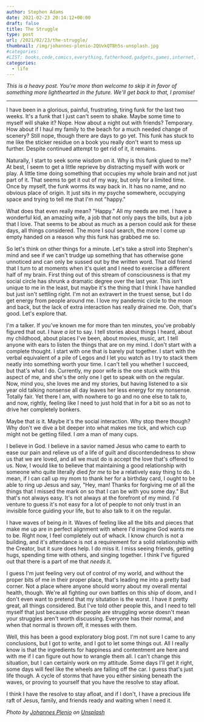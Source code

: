 ```yaml
---
author: Stephen Adams
date: 2021-02-23 20:14:12+00:00
draft: false
title: The Struggle
type: post
url: /2021/02/23/the-struggle/
thumbnail: /img/johannes-plenio-2QUvkQTBh5s-unsplash.jpg
#categories:
#LIST: books,code,comics,everything,fatherhood,gadgets,games,internet,life,movies,music,nerd,podcasting,politics,random,science,tech,tv,video,work,writing
categories:
  - life
---
```


_This is a heavy post. You're more than welcome to skip it in favor of something more lighthearted in the future. We'll get back to that, I promise!_

-----

I have been in a glorious, painful, frustrating, tiring funk for the last two weeks. It's a funk that I just can't seem to shake. Maybe some time to myself will shake it? Nope. How about a night out with friends? Temporary. How about if I haul my family to the beach for a much needed change of scenery? Still nope, though there are days to go yet. This funk has stuck to me like the sticker residue on a book you really don't want to mess up further. Despite continued attempt to get rid of it, it remains. 

Naturally, I start to seek some wisdom on it. Why is this funk glued to me? At best, I seem to get a little reprieve by distracting myself with work or play. A little time doing something that occupies my whole brain and not just part of it. That seems to get it out of my way, but only for a limited time. Once by myself, the funk worms its way back in. It has no name, and no obvious place of origin. It just sits in my psyche somewhere, occupying space and trying to tell me that I'm not "happy."

What does that even really mean? "Happy." All my needs are met. I have a wonderful kid, an amazing wife, a job that not only pays the bills, but a job that I love. That seems to be about as much as a person could ask for these days, all things considered. The more I soul search, the more I come up empty handed on a reason why this funk has grabbed me so. 

So let's think on other things for a minute. Let's take a stroll into Stephen's mind and see if we can't trudge up something that has otherwise gone unnoticed and can only be sussed out by the written word. That old friend that I turn to at moments when it's quiet and I need to exercise a different half of my brain. First thing out of this stream of consciousness is that my social circle has shrunk a dramatic degree over the last year. This isn't unique to me in the least, but maybe it's the thing that I think I have handled but just isn't settling right. I'm not an extravert in the truest sense, but I do get energy from people around me. I love my pandemic circle to the moon and back, but the lack of extra interaction has really drained me. Ooh, that's good. Let's explore that.

I'm a talker. If you've known me for more than ten minutes, you've probably figured that out. I have _a lot_ to say. I tell stories about things I heard, about my childhood, about places I've been, about movies, music, art. I tell anyone with ears to listen the things that are on my mind. I don't start with a complete thought. I start with one that is barely put together. I start with the verbal equivalent of a pile of Legos and I let you watch as I try to stack them neatly into something worth your time. I can't tell you whether I succeed, but that's what I do. Currently, my poor wife is the one stuck with this aspect of me, and she's the only one I get to speak with on the regular. Now, mind you, she loves me and my stories, but having listened to a six year old talking nonsense all day leaves her less energy for my nonsense. Totally fair. Yet there I am, with nowhere to go and no one else to talk to, and now, rightly, feeling like I need to just hold that in for a bit so as not to drive her completely bonkers. 

Maybe that _is_ it. Maybe it's the social interaction. Why stop there though? Why don't we dive a bit deeper into what makes me tick, and which cup might not be getting filled. I _am_ a man of many cups.

I believe in God. I believe in a savior named Jesus who came to earth to ease our pain and relieve us of a life of guilt and discontendedness to show us that we are loved, and all we must do is accept the love that's offered to us. Now, I would like to believe that maintaining a good relationship with someone who quite literally died _for me_ to be a relatively easy thing to do. I mean, if I can call up my mom to thank her for a birthday card, I ought to be able to ring up Jesus and say, "Hey, man! Thanks for forgiving me of all the things that I missed the mark on so that I can be with you some day." But that's not always easy. It's not always at the forefront of my mind. I'd venture to guess it's not easy for a lot of people to not only trust in an invisible force guiding your life, but to also talk to it on the regular. 

I have waves of being _in_ it. Waves of feeling like all the bits and pieces that make me up are in perfect alignment with where I'd imagine God wants me to be. Right now, I feel completely out of whack. I know church is not a building, and it's attendance is not a requirement for a solid relationship with the Creator, but it sure does help. I do miss it. I miss seeing friends, getting hugs, spending time with others, and singing together. I think I've figured out that there is a part of me that _needs_ it. 

I guess I'm just feeling very out of control of my world, and without the proper bits of me in their proper place, that's leading me into a pretty bad corner. Not a place where anyone should worry about my overall mental health, though. We're all fighting our own battles on this ship of doom, and I don't even want to pretend that my situtation is the worst. I have it pretty great, all things considered. But I've told other people this, and I need to tell myself that just because other people are struggling worse doesn't mean your struggles aren't worth discussing. Everyone has their normal, and when that normal is thrown off, it messes with them. 

Well, this has been a good exploratory blog post. I'm not sure I came to any conclusions, but I got to write, and I got to let some things out. All I really know is that the ingredients for happiness and contentment are here and with me if I can figure out how to wrangle them all. I can't change this situation, but I can certainly work on my attitude. Some days I'll get it right, some days will feel like the wheels are falling off the car. I guess that's just life though. A cycle of storms that have you either sinking beneath the waves, or proving to yourself that you have the resolve to stay afloat. 

I think I have the resolve to stay afloat, and if I don't, I have a precious life raft of Jesus, family, and friends ready and waiting when I need it. 

_Photo by [Johannes Plenio](https://unsplash.com/@jplenio?utm_source=unsplash&amp;utm_medium=referral&amp;utm_content=creditCopyText) on [Unsplash](https://unsplash.com/s/photos/storm?utm_source=unsplash&amp;utm_medium=referral&amp;utm_content=creditCopyText)_